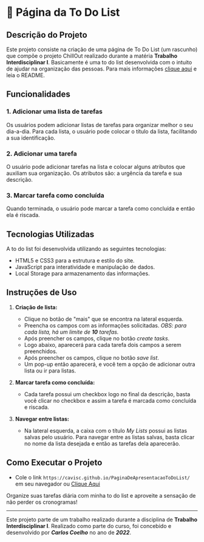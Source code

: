 # 📝 Página da To Do List

## Descrição do Projeto

Este projeto consiste na criação de uma página de To Do List (um rascunho) que compõe o projeto ChillOut realizado durante a matéria **Trabalho Interdisciplinar I**. Basicamente é uma to do list desenvolvida com o intuito de ajudar na organização das pessoas. Para mais informações [clique aqui](https://github.com/Cavisc/ChillOut) e leia o README.

## Funcionalidades

### 1. Adicionar uma lista de tarefas

Os usuários podem adicionar listas de tarefas para organizar melhor o seu dia-a-dia. Para cada lista, o usuário pode colocar o título da lista, facilitando a sua identificação.

### 2. Adicionar uma tarefa

O usuário pode adicionar tarefas na lista e colocar alguns atributos que auxiliam sua organização. Os atributos são: a urgência da tarefa e sua descrição.

### 3. Marcar tarefa como concluída

Quando terminada, o usuário pode marcar a tarefa como concluída e então ela é riscada.

## Tecnologias Utilizadas

A to do list foi desenvolvida utilizando as seguintes tecnologias:

- HTML5 e CSS3 para a estrutura e estilo do site.
- JavaScript para interatividade e manipulação de dados.
- Local Storage para armazenamento das informações.

## Instruções de Uso

1. **Criação de lista:**
   - Clique no botão de "mais" que se encontra na lateral esquerda.
   - Preencha os campos com as informações solicitadas. _OBS: para cada lista, há um limite de **10** tarefas._
   - Após preencher os campos, clique no botão _create tasks_.
   - Logo abaixo, aparecerá para cada tarefa dois campos a serem preenchidos.
   - Após preencher os campos, clique no botão _save list_.
   - Um pop-up então aparecerá, e você tem a opção de adicionar outra lista ou ir para listas.

2. **Marcar tarefa como concluída:**
   - Cada tarefa possui um checkbox logo no final da descrição, basta você clicar no checkbox e assim a tarefa é marcada como concluída e riscada.

3. **Navegar entre listas:**
   - Na lateral esquerda, a caixa com o título _My Lists_ possui as listas salvas pelo usuário. Para navegar entre as listas salvas, basta clicar no nome da lista desejada e então as tarefas dela aparecerão.

## Como Executar o Projeto

- Cole o link `https://cavisc.github.io/PaginaDeApresentacaoToDoList/` em seu navegador ou [Clique Aqui](https://cavisc.github.io/PaginaDeApresentacaoToDoList/)

Organize suas tarefas diária com minha to do list e aproveite a sensação de não perder os cronogramas!

--- 

Este projeto parte de um trabalho realizado durante a disciplina de **Trabalho Interdisciplinar I**. Realizado como parte do curso, foi concebido e desenvolvido por ***Carlos Coelho*** no ano de ***2022***.
